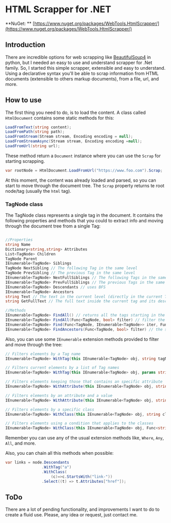 # HTML Scrapper for .NET

**NuGet: ** [https://www.nuget.org/packages/WebTools.HtmlScrapper/](https://www.nuget.org/packages/WebTools.HtmlScrapper/)

## Introduction

There are incredible options for web scrapping like [BeautifulSoup4](https://pypi.org/project/beautifulsoup4/) in python, but I needed an easy to use and understand scrapper for .Net family. So, I started this simple scrapper, extensible and easy to understand.
Using a declarative syntax you'll be able to scrap information from HTML documents (extensible to others markup documents), from a file, url, and more.

## How to use

The first thing you need to do, is to load the content. A class called `HtmlDocument` contains some static methods for this:

```csharp
LoadFromText(string content);
LoadFromPath(string path);
LoadFromStream(Stream stream, Encoding encoding = null);
LoadFromStreamAsync(Stream stream, Encoding encoding =null);
LoadFromUrl(string url);
```

These method return a `Document` instance where you can use the `Scrap` for starting scrapping. 

```csharp
var rootNode = HtmlDocument.LoadFromUrl("https://www.foo.com").Scrap;
```

At this moment, the content was already loaded and parsed, so you can start to move through the document tree. The `Scrap` property returns te root node/tag (usually the `html` tag).

### TagNode class

The TagNode class represents a single tag in the document. It contains the following properties and methods that you could to extract info and moving through the document tree from a single Tag:

```csharp

//Properties
string Name
Dictionary<string,string> Attributes
List<TagNode> Children
TagNode Parent
IEnumerable<TagNode> Siblings
TagNode NextSibling // The following Tag in the same level
TagNode PrevSibling // The previous Tag in the same level
IEnumerable<TagNode> NextFullSiblings // The following Tags in the same level
IEnumerable<TagNode> PrevFullSiblings // The previous Tags in the same level
IEnumerable<TagNode> Descendants // uses BFS
IEnumerable<TagNode> Ancestors
string Text // The text in the current level (directly in the current Tag)
string GetFullText // The full text inside the current tag and its descendants

//Methods
IEnumerable<TagNode> FindAll() // returns all the tags starting in the current one
IEnumerable<TagNode> FindAll(Func<TagNode, bool> filter) // filter the tags with a current condition
IEnumerable<TagNode> Find(Func<TagNode, IEnumerable<TagNode>> iter, Func<TagNode, bool> filter) // filter the tags following a specific iterator and condition
IEnumerable<TagNode> FindAncestors(Func<TagNode, bool> filter) // the same as FindAll but going up in the tree
```

Also, you can use some `IEnumerable` extension methods provided to filter and move through the tree:

```csharp
// Filters elements by a Tag name
IEnumerable<TagNode> WithTag(this IEnumerable<TagNode> obj, string tagName)

// Filters current elements by a list of Tag names
IEnumerable<TagNode> WithTag(this IEnumerable<TagNode> obj, params string[] tagsNames)

// Filters elements keeping those that contains an specific attribute
IEnumerable<TagNode> WithAttribute(this IEnumerable<TagNode> obj, string attrName)

// Filters elements by an attribute and a value
IEnumerable<TagNode> WithAttribute(this IEnumerable<TagNode> obj, string attrName, string attrValue)

// Filters elements by a specific class
IEnumerable<TagNode> WithClass(this IEnumerable<TagNode> obj, string className)

// Filters elements using a condition that applies to the classes
IEnumerable<TagNode> WithClass(this IEnumerable<TagNode> obj, Func<string, bool> func)
```

Remember you can use any of the usual extension methods like, `Where`, `Any`, `All`, and more.

Also, you can chain all this methods when possible:

```csharp
var links = node.Descendants
                .WithTag("a")
                .WithClass(
                    (c)=>c.StartsWith("link-"))
                .Select((t) => t.Attributes["href"]);
```

## ToDo

There are a lot of pending functionality, and improvements I want to do to create a fluid use. Please, any idea or request, just contact me.
